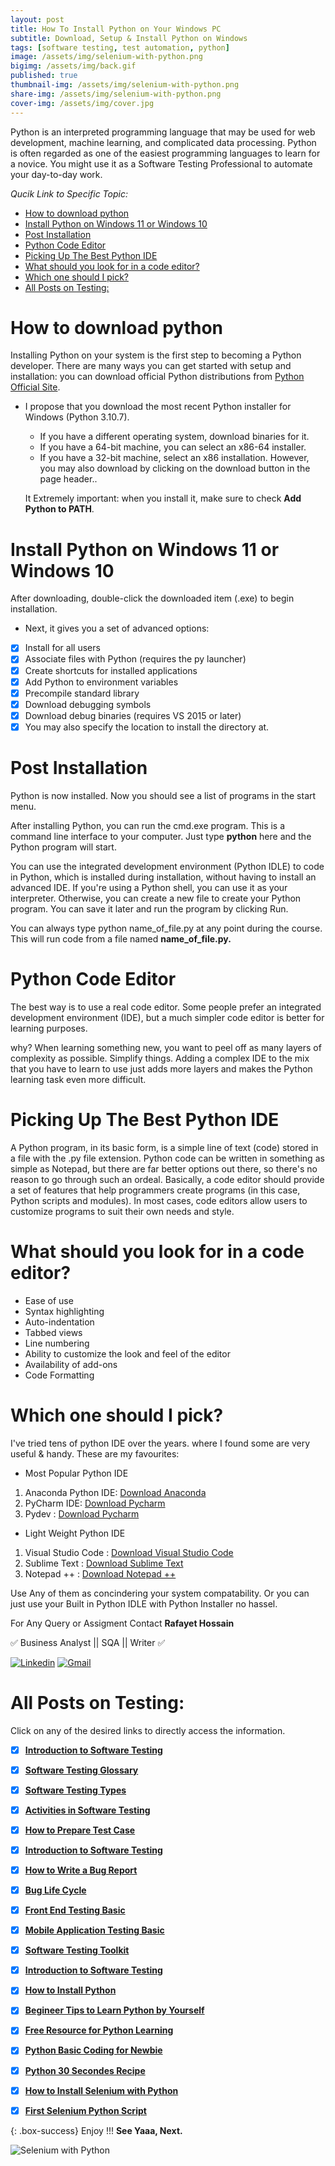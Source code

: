 ```yaml
---
layout: post
title: How To Install Python on Your Windows PC
subtitle: Download, Setup & Install Python on Windows
tags: [software testing, test automation, python]
image: /assets/img/selenium-with-python.png
bigimg: /assets/img/back.gif
published: true
thumbnail-img: /assets/img/selenium-with-python.png
share-img: /assets/img/selenium-with-python.png
cover-img: /assets/img/cover.jpg
---
```


Python is an interpreted programming language that may be used for web development, machine learning, and complicated data processing. Python is often regarded as one of the easiest programming languages to learn for a novice. You might use it as a Software Testing Professional to automate your day-to-day work.

_Qucik Link to Specific Topic:_
- [How to download python](#how-to-download-python)
- [Install Python on Windows 11 or Windows 10](#install-python-on-windows-11-or-windows-10)
- [Post Installation](#post-installation)
- [Python Code Editor](#python-code-editor)
- [Picking Up The Best Python IDE](#picking-up-the-best-python-ide)
- [What should you look for in a code editor?](#what-should-you-look-for-in-a-code-editor)
- [Which one should I pick?](#which-one-should-i-pick)
- [All Posts on Testing:](#all-posts-on-testing)
  
# How to download python

Installing Python on your system is the first step to becoming a Python developer. There are many ways you can get started with setup and installation: you can download official Python distributions from [Python Official Site](https://www.python.org/downloads/).

- I propose that you download the most recent Python installer for Windows (Python 3.10.7).

  - If you have a different operating system, download binaries for it.
  - If you have a 64-bit machine, you can select an x86-64 installer.
  - If you have a 32-bit machine, select an x86 installation. However, you may also download by clicking on the download button in the page header..

   It Extremely important: when you install it, make sure to check **Add Python to PATH**.

# Install Python on Windows 11 or Windows 10

After downloading, double-click the downloaded item (.exe) to begin installation.

- Next, it gives you a set of advanced options:
- [x] Install for all users
- [x] Associate files with Python (requires the py launcher)
- [x] Create shortcuts for installed applications
- [x] Add Python to environment variables
- [x] Precompile standard library
- [x] Download debugging symbols
- [x] Download debug binaries (requires VS 2015 or later)
- [x] You may also specify the location to install the directory at.

# Post Installation
Python is now installed. Now you should see a list of programs in the start menu.

After installing Python, you can run the cmd.exe program. This is a command line interface to your computer. Just type **python** here and the Python program will start.

You can use the integrated development environment (Python IDLE) to code in Python, which is installed during installation, without having to install an advanced IDE. If you're using a Python shell, you can use it as your interpreter. Otherwise, you can create a new file to create your Python program. You can save it later and run the program by clicking Run.

You can always type python name_of_file.py at any point during the course. This will run code from a file named **name_of_file.py.**

# Python Code Editor 

The best way is to use a real code editor. Some people prefer an integrated development environment (IDE), but a much simpler code editor is better for learning purposes.

why? When learning something new, you want to peel off as many layers of complexity as possible. Simplify things. Adding a complex IDE to the mix that you have to learn to use just adds more layers and makes the Python learning task even more difficult.

# Picking Up The Best Python IDE

A Python program, in its basic form, is a simple line of text (code) stored in a file with the .py file extension. Python code can be written in something as simple as Notepad, but there are far better options out there, so there's no reason to go through such an ordeal. Basically, a code editor should provide a set of features that help programmers create programs (in this case, Python scripts and modules). In most cases, code editors allow users to customize programs to suit their own needs and style.

# What should you look for in a code editor?
- Ease of use
- Syntax highlighting
- Auto-indentation
- Tabbed views
- Line numbering
- Ability to customize the look and feel of the editor
- Availability of add-ons
- Code Formatting 

# Which one should I pick?

I've tried tens of python IDE over the years. where I found some are very useful & handy. These are my favourites:

- Most Popular Python IDE

1. Anaconda Python IDE: [Download Anaconda](https://www.anaconda.com/products/individual)
2. PyCharm IDE:  [Download Pycharm](https://www.jetbrains.com/pycharm/)
3. Pydev :  [Download Pycharm](https://www.pydev.org/)

- Light Weight Python IDE 
1. Visual Studio Code :  [Download Visual Studio Code](https://code.visualstudio.com/download)
2. Sublime Text :  [Download Sublime Text](https://www.sublimetext.com/)
3. Notepad ++ :  [Download Notepad ++](https://notepad-plus-plus.org/downloads/)

Use Any of them as concindering your system compatability.
Or you can just use your Built in Python IDLE with Python Installer no hassel.




For Any Query or Assigment Contact 
**Rafayet Hossain**

✅ Business Analyst || SQA || Writer ✅


[![Linkedin](https://img.shields.io/badge/-LinkedIn-blue?style=flat&logo=Linkedin&logoColor=white)](https://www.linkedin.com/in/rafayethossain/)
[![Gmail](https://img.shields.io/badge/-Gmail-c14438?style=flat&logo=Gmail&logoColor=white)](mailto:rafayet13@gmail.com)




 
# All Posts on Testing:  

Click on any of the desired links to directly access the information.

- [x]  [**Introduction to Software Testing**](https://rafayethossain.github.io/2018-08-05-Introduction-to-Software-Testing/)
- [x]  [**Software Testing Glossary**](https://rafayethossain.github.io/2018-08-12-Software-Testing-Terms-of-Glossary/)
- [x]  [**Software Testing Types**](https://rafayethossain.github.io/2018-08-22-Software-Testing-Types/)
- [x]  [**Activities in Software Testing**](https://rafayethossain.github.io/2018-09-01-Test-Activities-You-Must-Know/)
- [x]  [**How to Prepare Test Case**](https://rafayethossain.github.io/2018-09-11-How-Prepare-Test-Case/)
- [x]  [**Introduction to Software Testing**](https://rafayethossain.github.io/2018-08-05-Introduction-to-Software-Testing/)
- [x]  [**How to Write a Bug Report**](https://rafayethossain.github.io/2018-09-20-How-to-Write-a-Bug-Report/)
- [x]  [**Bug Life Cycle**](https://rafayethossain.github.io/2018-09-23-Life-Cycle-of-a-Bug/)
- [x]  [**Front End Testing Basic**](https://rafayethossain.github.io/2018-09-30-Basic-GUI-Testing/)
- [x]  [**Mobile Application Testing Basic**](https://rafayethossain.github.io/2018-10-05-Mobile-App-Testing-Basic/)
- [x]  [**Software Testing Toolkit**](https://rafayethossain.github.io/2018-10-10-Software-Testing-Toolkit/)
- [x]  [**Introduction to Software Testing**](https://rafayethossain.github.io/2018-08-05-Introduction-to-Software-Testing/)
- [x]  [**How to Install Python**](https://rafayethossain.github.io/2018-12-31-how-install-python-on-windows/)
- [x]  [**Begineer Tips to Learn Python by Yourself**](https://rafayethossain.github.io/2019-01-03-Beginner-Tips-for-Learning-Python/)
- [x]  [**Free Resource for Python Learning**](https://rafayethossain.github.io/2019-01-04-Python-Resource-Books-and-Recipe/)
- [x]  [**Python Basic Coding for Newbie**](https://rafayethossain.github.io/2019-01-05-Basic-Python-Coding/)
- [x]  [**Python 30 Secondes Recipe**](https://rafayethossain.github.io/2019-01-07-Python-Easy-Trick-Collected/)
- [x]  [**How to Install Selenium with Python**](https://rafayethossain.github.io/2019-01-08-How-To-Install-Selenum-Python-Webdriver/)
- [x]  [**First Selenium Python Script**](https://rafayethossain.github.io/2019-01-09-My-First-Python-Selenium-Script/)



{: .box-success}
Enjoy !!!
**See Yaaa, Next.**

![Selenium with Python](/assets/img/selenium-with-python.png "Selenium with Python")
